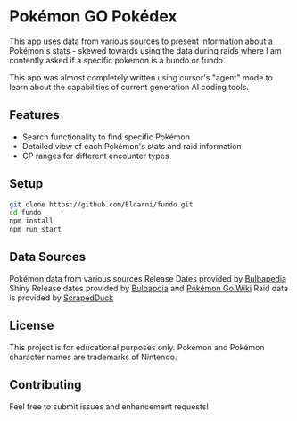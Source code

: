 # Pokémon GO Pokédex

This app uses data from various sources to present information about a Pokémon's stats - skewed towards using the data during raids where I am contently asked if a specific pokemon is a hundo or fundo.

This app was almost completely written using cursor's "agent" mode to learn about the capabilities of current generation AI coding tools.

## Features

- Search functionality to find specific Pokémon
- Detailed view of each Pokémon's stats and raid information
- CP ranges for different encounter types

## Setup

```bash
git clone https://github.com/Eldarni/fundo.git
cd fundo
npm install
npm run start
```

## Data Sources

Pokémon data from various sources
Release Dates provided by [Bulbapedia](https://bulbapedia.bulbagarden.net/wiki/List_of_Pok%C3%A9mon_by_availability_(GO))
Shiny Release dates provided by [Bulbapdia](https://bulbapedia.bulbagarden.net/wiki/List_of_Shiny_Pok%C3%A9mon_in_Pok%C3%A9mon_GO) and [Pokémon Go Wiki](https://pokemongo.fandom.com/wiki/List_of_Shiny_Pok%C3%A9mon_release_dates)
Raid data is provided by [ScrapedDuck](https://github.com/bigfoott/ScrapedDuck)

## License

This project is for educational purposes only. Pokémon and Pokémon character names are trademarks of Nintendo.

## Contributing

Feel free to submit issues and enhancement requests!